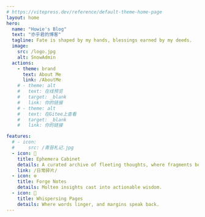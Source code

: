 ```yaml
---
# https://vitepress.dev/reference/default-theme-home-page
layout: home
hero:
  name: "Howie's Blog"
  text: "亦乎君的博客"
  tagline: Fate is shaped by my hands, blessings earned by my deeds.
  image:
    src: /logo.jpg
    alt: SnowAdmin
  actions:
    - theme: brand
      text: About Me
      link: /AboutMe
    # - theme: alt
    #   text: 在线预览
    #   target: _blank
    #   link: 你的链接
    # - theme: alt
    #   text: 在Gitee上查看
    #   target: _blank
    #   link: 你的链接

features:
  # - icon: 
  #     src: /青苔札记.jpg
  - icon: 📆
    title: Ephemera Cabinet
    details: A curated archive of fleeting thoughts, where fragments become fossils.
    link: /日常碎片/
  - icon: ⚙️
    title: Forge Notes
    details: Molten insights cast into actionable wisdom.
  - icon: 📔
    title: Whispersing Pages
    details: Where words linger, and margins speak back.
---
```

<!-- <AuthorCard />

<BlogPostList /> -->